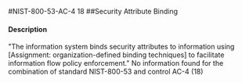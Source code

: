 #NIST-800-53-AC-4 18
##Security Attribute Binding
#### Description
"The information system binds security attributes to information using [Assignment: organization-defined binding techniques] to facilitate information flow policy enforcement."
No information found for the combination of standard NIST-800-53 and control AC-4 (18)
